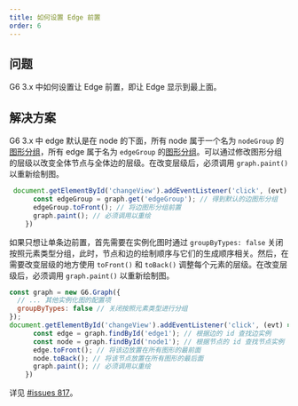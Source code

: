 ```yaml
---
title: 如何设置 Edge 前置
order: 6
---
```


## 问题
G6 3.x 中如何设置让 Edge 前置，即让 Edge 显示到最上面。

## 解决方案
G6 3.x 中 edge 默认是在 node 的下面，所有 node 属于一个名为 `nodeGroup` 的[图形分组](/zh/docs/manual/advanced/keyconcept/graphics-group)，所有 edge 属于名为 `edgeGroup` 的[图形分组](/zh/docs/manual/advanced/keyconcept/graphics-group)。可以通过修改图形分组的层级以改变全体节点与全体边的层级。在改变层级后，必须调用 `graph.paint()` 以重新绘制图。

```javascript
 document.getElementById('changeView').addEventListener('click', (evt) => {
      const edgeGroup = graph.get('edgeGroup'); // 得到默认的边图形分组
      edgeGroup.toFront(); // 将边图形分组前置
      graph.paint(); // 必须调用以重绘
    })
```

如果只想让单条边前置，首先需要在实例化图时通过 `groupByTypes: false` 关闭按照元素类型分组，此时，节点和边的绘制顺序与它们的生成顺序相关。然后，在需要改变层级的地方使用 `toFront()` 和 `toBack()` 调整每个元素的层级。在改变层级后，必须调用 `graph.paint()` 以重新绘制图。

```javascript
const graph = new G6.Graph({
  // ... 其他实例化图的配置项
  groupByTypes: false // 关闭按照元素类型进行分组
});
document.getElementById('changeView').addEventListener('click', (evt) => {
      const edge = graph.findById('edge1'); // 根据边的 id 查找边实例
      const node = graph.findById('node1'); // 根据节点的 id 查找节点实例
      edge.toFront(); // 将该边放置在所有图形的最前面
      node.toBack(); // 将该节点放置在所有图形的最后面
      graph.paint(); // 必须调用以重绘
    })
```

详见 <a href='https://github.com/antvis/G6/issues/817' target='_blank'>#issues 817</a>。
